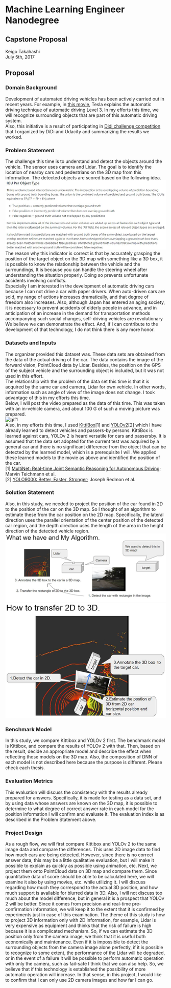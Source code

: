 # Machine Learning Engineer Nanodegree
## Capstone Proposal
Keigo Takahashi  
July 5th, 2017

## Proposal

### Domain Background
Development of automated driving vehicles has been actively carried out in recent years.
For example, in [this movie](https://www.tesla.com/jp/autopilot), Tesla explains the automatic driving technique of automatic driving Level 3.
In my efforts this time, we will recognize surrounding objects that are part of this automatic driving system.  
Also, this initiative is a result of participating in [Didi challenge competition](https://challenge.udacity.com/team/#success-box) that I organized by DiDi and Udacity and summarizing the results we worked.

### Problem Statement
The challenge this time is to understand and detect the objects around the vehicle. The sensor uses camera and Lidar. The goal is to identify the location of nearby cars and pedestrians on the 3D map from this information. The detected objects are scored based on the following idea.
![image1](image/image1.JPG)
The reason why this indicator is correct is that by accurately grasping the position of the target object on the 3D map with something like a 3D box, it is possible to know the relationship between the vehicle and the surroundings, It is because you can handle the steering wheel after understanding the situation properly.
Doing so prevents unfortunate accidents involving conflicts.  
Especially I am interested in the development of automatic driving cars because I can not drive a car with paper drivers.
When auto-driven cars are sold, my range of actions increases dramatically, and that degree of freedom also increases.
Also, although Japan has entered an aging society, it is necessary to prevent accidents of elderly people in advance, and in anticipation of an increase in the demand for transportation methods accompanying such social changes, self-driving vehicles are revolutionary We believe we can demonstrate the effect.
And, if I can contribute to the development of that technology, I do not think there is any more honor.


### Datasets and Inputs
The organizer provided this dataset was. These data sets are obtained from the data of the actual driving of the car. The data contains the image of the forward vision, PointCloud data by Lidar. Besides, the position on the GPS of the subject vehicle and the surrounding object is included, but it was not used in this effort.  
The relationship with the problem of the data set this time is that it is acquired by the same car and camera, Lidar for own vehicle. In other words, information such as angle of view of the image does not change. I took advantage of this in my efforts this time.  
Below, I will post the video prepared as the data of this time. This was taken with an in-vehicle camera, and about 100 G of such a moving picture was prepared.  
![gif1](image/ford01.gif)  
Also, in my efforts this time, I used [KittiBox](https://github.com/MarvinTeichmann/KittiBox)[1] and [YOLOv2](https://pjreddie.com/darknet/yolo/)[2] which I have already learned to detect vehicles and passers-by persons. KittiBox is learned against cars, YOLOv 2 is heard versatile for cars and passersby. It is assumed that the data set adopted for the current test was acquired by a general car and there is no significant difference from the object that can be detected by the learned model, which is a prerequisite I will.
We applied these learned models to the movie as above and identified the position of the car.  
[1] [MultiNet: Real-time Joint Semantic Reasoning for Autonomous Driving](https://arxiv.org/abs/1612.07695); Marvin Teichmann et al.  
[2] [YOLO9000: Better, Faster, Stronger](https://arxiv.org/abs/1612.08242); Joseph Redmon et al.

### Solution Statement
Also, in this study, we needed to project the position of the car found in 2D to the position of the car on the 3D map.
So I thought of an algorithm to estimate these from the car position on the 2D map.
Specifically, the lateral direction uses the parallel orientation of the center position of the detected car region, and the depth direction uses the length of the area in the height direction of the detected vehicle region.
![image2](image/image2.JPG)
![image3](image/image3.JPG)

### Benchmark Model
In this study, we compare Kittibox and YOLOv 2 first.
The benchmark model is Kittibox, and compare the results of YOLOv 2 with that.
Then, based on the result, decide an appropriate model and describe the effect when reflecting those models on the 3D map.
Also, the composition of DNN of each model is not described here because the purpose is different. Please check each thesis.

### Evaluation Metrics
This evaluation will discuss the consistency with the results already prepared for answers.
Specifically, it is made for testing as a data set, and by using data whose answers are known on the 3D map, it is possible to determine to what degree of correct answer rate in each model for the position information I will confirm and evaluate it.
The evaluation index is as described in the Problem Statement above.

### Project Design
As a rough flow, we will first compare Kittibox and YOLOv 2 to the same image data and compare the differences.
This uses 2D image data to find how much cars are being detected.
However, since there is no correct answer data, this may be a little qualitative evaluation, but I will make it possible to explain as quickly as possible using animation, etc.
Next, we project them onto PointCloud data on 3D map and compare them.
Since quantitative data of score should be able to be calculated here, we will examine it also by using movies, etc. while utilizing it.
I will discuss regarding how much they correspond to the actual 3D position, and how much support is available for blurred data in 3D.
Also, I will not discuss too much about the model difference, but in general it is a prospect that YOLOv 2 will be better. Since it comes from precision and real-time pre-confirmation information, we will keep it to the extent that it is confirmed by experiments just in case of this examination.
The theme of this study is how to project 3D information only with 2D information, for example, Lidar is very expensive as equipment and thinks that the risk of failure is high because it is a complicated mechanism.
So, if we can estimate the 3D position only from the camera image, we think that it is useful both economically and maintenance.
Even if it is impossible to detect the surrounding objects from the camera image alone perfectly, if it is possible to recognize to some extent, the performance of the Lidar will be degraded, or in the event of a failure it will be possible to perform automatic operation with only the camera, such as fail-safe I think that we can also help.
So, we believe that if this technology is established the possibility of more automatic operation will increase.
In that sense, in this project, I would like to confirm that I can only use 2D camera images and how far I can go.
